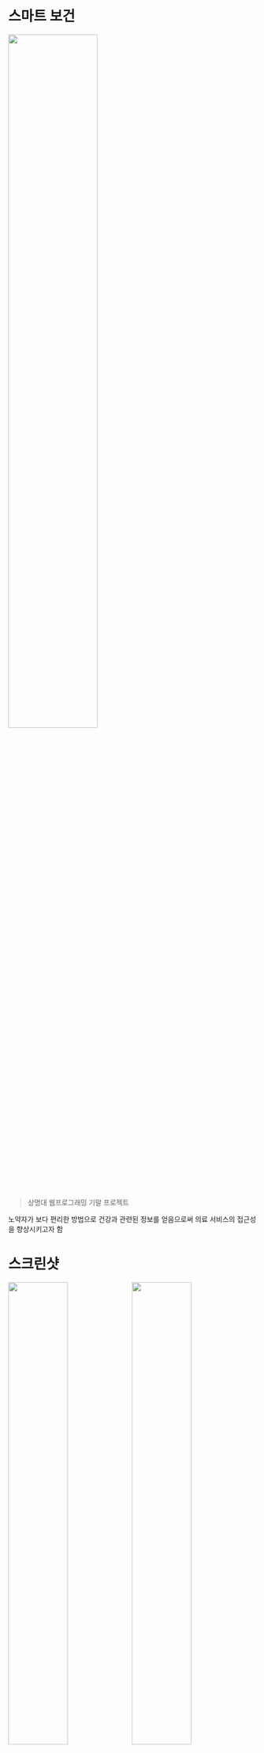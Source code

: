 # 스마트 보건

<img src="https://github.com/user-attachments/assets/5693e2e7-7bd7-4ac3-904a-f6b0a12424b9" width="60%" >

> 상명대 웹프로그래밍 기말 프로젝트

노약자가 보다 편리한 방법으로 건강과 관련된 정보를 얻음으로써 의료 서비스의 접근성을 향상시키고자 함    

# 스크린샷
<p algin="center">
  <img src="https://github.com/user-attachments/assets/e3d55a9c-614d-44f7-97b5-5fb43068738f" width="49%">
  <img src="https://github.com/user-attachments/assets/2cecc7a3-2b4c-4062-bc3b-8c89d78ca61a" width="49%">
</p>

# 주요 기능
### 1. 주요 질병 및 질환 목록
질병 및 질환의 증상과 예방 방법을 제공하여 질병의 이해를 돕고 정보를 얻을 수 있도록 함.
### 2. 주변 보건소/약국 찾기
사용자의 위치를 기반으로 근처의 보건소와 약국을 찾을 수 있음.   
> kakaoMAP API를 사용했기 때문에 https://health.noa.kim 또는 http://127.0.0.1:5500 이외의 도메인에서는 작동하지 않을 수 있습니다.
### 3. 연령별 검진 안내
각 연령대에 맞는 적합한 검진과 무료로 받을 수 있는 건강 검진 항목을 확인 할 수 있음.
### 4. 다양한 화면 모드
라이트/다크 모드는 기기의 설정을 따라 지원하며, 고대비 모드를 추가로 지원해 가독성을 향상함.
